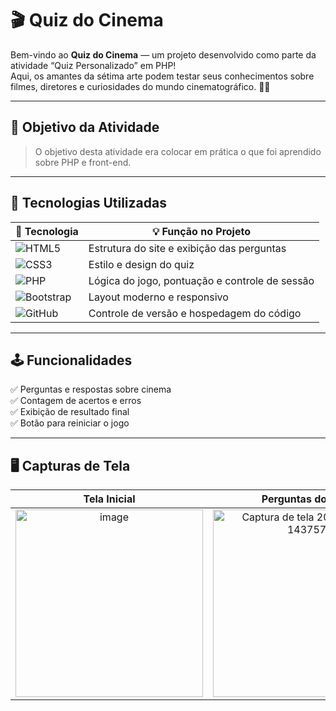 # 🎬 Quiz do Cinema  

Bem-vindo ao **Quiz do Cinema** — um projeto desenvolvido como parte da atividade “Quiz Personalizado” em PHP!  
Aqui, os amantes da sétima arte podem testar seus conhecimentos sobre filmes, diretores e curiosidades do mundo cinematográfico. 🍿✨  

---

## 🎯 Objetivo da Atividade  

> O objetivo desta atividade era colocar em prática o que foi aprendido sobre PHP e front-end.  
>  
---

## 🚀 Tecnologias Utilizadas  

| 🧩 Tecnologia | 💡 Função no Projeto |
|----------------|---------------------|
| ![HTML5](https://img.shields.io/badge/HTML5-E34F26?style=for-the-badge&logo=html5&logoColor=white) | Estrutura do site e exibição das perguntas |
| ![CSS3](https://img.shields.io/badge/CSS3-1572B6?style=for-the-badge&logo=css3&logoColor=white) | Estilo e design do quiz |
| ![PHP](https://img.shields.io/badge/PHP-777BB4?style=for-the-badge&logo=php&logoColor=white) | Lógica do jogo, pontuação e controle de sessão |
| ![Bootstrap](https://img.shields.io/badge/Bootstrap-7952B3?style=for-the-badge&logo=bootstrap&logoColor=white) | Layout moderno e responsivo |
| ![GitHub](https://img.shields.io/badge/GitHub-181717?style=for-the-badge&logo=github&logoColor=white) | Controle de versão e hospedagem do código |

---

## 🕹️ Funcionalidades  

✅ Perguntas e respostas sobre cinema  
✅ Contagem de acertos e erros  
✅ Exibição de resultado final  
✅ Botão para reiniciar o jogo  

---

## 🖥️ Capturas de Tela

| Tela Inicial | Perguntas do Quiz | Resultado Final | 
|:-------------:|:----------------:|:----------------:|
| <img width="300" height="300" alt="image" src="https://github.com/user-attachments/assets/7958cfaa-8c6f-4fd2-9f6b-9f56a28b35ad" /> | <img width="300" height="300" alt="Captura de tela 2025-10-30 143757" src="https://github.com/user-attachments/assets/eaae5adf-2f91-454c-b88c-8f2ff1348940" /> | <img width="300" height="300" alt="Captura de tela 2025-10-30 143942" src="https://github.com/user-attachments/assets/1e8abff2-ad92-4671-9db8-8bced5a477ec" /> |
